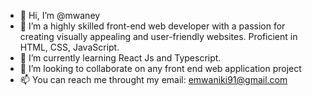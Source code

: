 - 👋 Hi, I’m @mwaney
- 👀 I’m a highly skilled front-end web developer with a passion for creating visually appealing and user-friendly websites. Proficient in HTML, CSS, JavaScript.
- 🌱 I’m currently learning React Js and Typescript.
- 💞️ I’m looking to collaborate on any front end web application project
- 📫 You can reach me throught my email: emwaniki91@gmail.com

<!---
mwaney/mwaney is a ✨ special ✨ repository because its `README.md` (this file) appears on your GitHub profile.
You can click the Preview link to take a look at your changes.
--->
